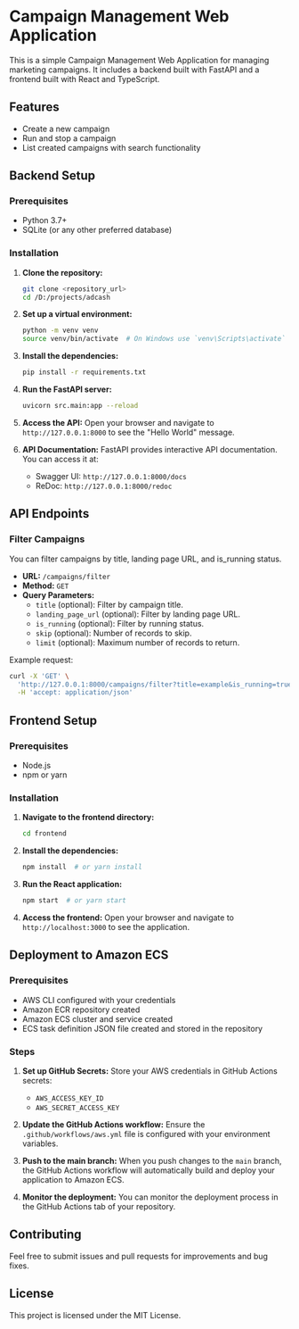 # Campaign Management Web Application

This is a simple Campaign Management Web Application for managing marketing campaigns. It includes a backend built with FastAPI and a frontend built with React and TypeScript.

## Features

- Create a new campaign
- Run and stop a campaign
- List created campaigns with search functionality

## Backend Setup

### Prerequisites

- Python 3.7+
- SQLite (or any other preferred database)

### Installation

1. **Clone the repository:**
   ```sh
   git clone <repository_url>
   cd /D:/projects/adcash
   ```

2. **Set up a virtual environment:**
   ```sh
   python -m venv venv
   source venv/bin/activate  # On Windows use `venv\Scripts\activate`
   ```

3. **Install the dependencies:**
   ```sh
   pip install -r requirements.txt
   ```

4. **Run the FastAPI server:**
   ```sh
   uvicorn src.main:app --reload
   ```

5. **Access the API:**
   Open your browser and navigate to `http://127.0.0.1:8000` to see the "Hello World" message.

6. **API Documentation:**
   FastAPI provides interactive API documentation. You can access it at:
   - Swagger UI: `http://127.0.0.1:8000/docs`
   - ReDoc: `http://127.0.0.1:8000/redoc`

## API Endpoints

### Filter Campaigns

You can filter campaigns by title, landing page URL, and is_running status.

- **URL:** `/campaigns/filter`
- **Method:** `GET`
- **Query Parameters:**
  - `title` (optional): Filter by campaign title.
  - `landing_page_url` (optional): Filter by landing page URL.
  - `is_running` (optional): Filter by running status.
  - `skip` (optional): Number of records to skip.
  - `limit` (optional): Maximum number of records to return.

Example request:
```sh
curl -X 'GET' \
  'http://127.0.0.1:8000/campaigns/filter?title=example&is_running=true' \
  -H 'accept: application/json'
```

## Frontend Setup

### Prerequisites

- Node.js
- npm or yarn

### Installation

1. **Navigate to the frontend directory:**
   ```sh
   cd frontend
   ```

2. **Install the dependencies:**
   ```sh
   npm install  # or yarn install
   ```

3. **Run the React application:**
   ```sh
   npm start  # or yarn start
   ```

4. **Access the frontend:**
   Open your browser and navigate to `http://localhost:3000` to see the application.

## Deployment to Amazon ECS

### Prerequisites

- AWS CLI configured with your credentials
- Amazon ECR repository created
- Amazon ECS cluster and service created
- ECS task definition JSON file created and stored in the repository

### Steps

1. **Set up GitHub Secrets:**
   Store your AWS credentials in GitHub Actions secrets:
   - `AWS_ACCESS_KEY_ID`
   - `AWS_SECRET_ACCESS_KEY`

2. **Update the GitHub Actions workflow:**
   Ensure the `.github/workflows/aws.yml` file is configured with your environment variables.

3. **Push to the main branch:**
   When you push changes to the `main` branch, the GitHub Actions workflow will automatically build and deploy your application to Amazon ECS.

4. **Monitor the deployment:**
   You can monitor the deployment process in the GitHub Actions tab of your repository.

## Contributing

Feel free to submit issues and pull requests for improvements and bug fixes.

## License

This project is licensed under the MIT License.
